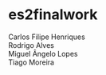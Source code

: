 # es2finalwork

Carlos Filipe Henriques <br/>
Rodrigo Alves <br/>
Miguel Ângelo Lopes <br/>
Tiago Moreira
